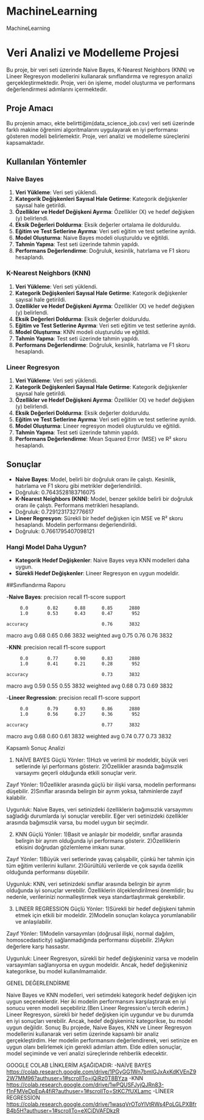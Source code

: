 # MachineLearning
MachineLearning

# Veri Analizi ve Modelleme Projesi

Bu proje, bir veri seti üzerinde Naive Bayes, K-Nearest Neighbors (KNN) ve Lineer Regresyon modellerini kullanarak sınıflandırma ve regresyon analizi gerçekleştirmektedir. Proje, veri ön işleme, model oluşturma ve performans değerlendirmesi adımlarını içermektedir.

## Proje Amacı

Bu projenin amacı, ekte belirttiğim(data_science_job.csv) veri seti üzerinde farklı makine öğrenimi algoritmalarını uygulayarak en iyi performansı gösteren modeli belirlemektir. Proje, veri analizi ve modelleme süreçlerini kapsamaktadır.

## Kullanılan Yöntemler

### Naive Bayes

1. **Veri Yükleme**: Veri seti yüklendi.
2. **Kategorik Değişkenleri Sayısal Hale Getirme**: Kategorik değişkenler sayısal hale getirildi.
3. **Özellikler ve Hedef Değişkeni Ayırma**: Özellikler (X) ve hedef değişken (y) belirlendi.
4. **Eksik Değerleri Doldurma**: Eksik değerler ortalama ile dolduruldu.
5. **Eğitim ve Test Setlerine Ayırma**: Veri seti eğitim ve test setlerine ayrıldı.
6. **Model Oluşturma**: Naive Bayes modeli oluşturuldu ve eğitildi.
7. **Tahmin Yapma**: Test seti üzerinde tahmin yapıldı.
8. **Performans Değerlendirme**: Doğruluk, kesinlik, hatırlama ve F1 skoru hesaplandı.

### K-Nearest Neighbors (KNN)

1. **Veri Yükleme**: Veri seti yüklendi.
2. **Kategorik Değişkenleri Sayısal Hale Getirme**: Kategorik değişkenler sayısal hale getirildi.
3. **Özellikler ve Hedef Değişkeni Ayırma**: Özellikler (X) ve hedef değişken (y) belirlendi.
4. **Eksik Değerleri Doldurma**: Eksik değerler dolduruldu.
5. **Eğitim ve Test Setlerine Ayırma**: Veri seti eğitim ve test setlerine ayrıldı.
6. **Model Oluşturma**: KNN modeli oluşturuldu ve eğitildi.
7. **Tahmin Yapma**: Test seti üzerinde tahmin yapıldı.
8. **Performans Değerlendirme**: Doğruluk, kesinlik, hatırlama ve F1 skoru hesaplandı.

### Lineer Regresyon

1. **Veri Yükleme**: Veri seti yüklendi.
2. **Kategorik Değişkenleri Sayısal Hale Getirme**: Kategorik değişkenler sayısal hale getirildi.
3. **Özellikler ve Hedef Değişkeni Ayırma**: Özellikler (X) ve hedef değişken (y) belirlendi.
4. **Eksik Değerleri Doldurma**: Eksik değerler dolduruldu.
5. **Eğitim ve Test Setlerine Ayırma**: Veri seti eğitim ve test setlerine ayrıldı.
6. **Model Oluşturma**: Lineer regresyon modeli oluşturuldu ve eğitildi.
7. **Tahmin Yapma**: Test seti üzerinde tahmin yapıldı.
8. **Performans Değerlendirme**: Mean Squared Error (MSE) ve R² skoru hesaplandı.

## Sonuçlar

- **Naive Bayes**: Model, belirli bir doğruluk oranı ile çalıştı. Kesinlik, hatırlama ve F1 skoru gibi metrikler değerlendirildi.
- Doğruluk: 0.7643528183716075
- **K-Nearest Neighbors (KNN)**: Model, benzer şekilde belirli bir doğruluk oranı ile çalıştı. Performans metrikleri hesaplandı.
- Doğruluk: 0.7291231732776617
- **Lineer Regresyon**: Sürekli bir hedef değişken için MSE ve R² skoru hesaplandı. Modelin performansı değerlendirildi.
- Doğruluk: 0.7661795407098121

### Hangi Model Daha Uygun?

- **Kategorik Hedef Değişkenler**: Naive Bayes veya KNN modelleri daha uygun.
- **Sürekli Hedef Değişkenler**: Lineer Regresyon en uygun modeldir.


##Sınıflandırma Raporu

-**Naive Bayes**:
              precision    recall  f1-score   support

         0.0       0.82      0.88      0.85      2880
         1.0       0.53      0.43      0.47       952

    accuracy                           0.76      3832
   macro avg       0.68      0.65      0.66      3832
weighted avg       0.75      0.76      0.76      3832

-**KNN**:
              precision    recall  f1-score   support

         0.0       0.77      0.90      0.83      2880
         1.0       0.41      0.21      0.28       952

    accuracy                           0.73      3832
   macro avg       0.59      0.55      0.55      3832
weighted avg       0.68      0.73      0.69      3832

-**Lineer Regression**:
              precision    recall  f1-score   support

         0.0       0.79      0.93      0.86      2880
         1.0       0.56      0.27      0.36       952

    accuracy                           0.77      3832
   macro avg       0.68      0.60      0.61      3832
weighted avg       0.74      0.77      0.73      3832


Kapsamlı Sonuç Analizi


1. NAİVE BAYES
Güçlü Yönler:
1)Hızlı ve verimli bir modeldir, büyük veri setlerinde iyi performans gösterir.
2)Özellikler arasında bağımsızlık varsayımı geçerli olduğunda etkili sonuçlar verir.

Zayıf Yönler:
1)Özellikler arasında güçlü bir ilişki varsa, modelin performansı düşebilir.
2)Sınıflar arasında belirgin bir ayrım yoksa, tahminlerde zayıf kalabilir.

Uygunluk: Naive Bayes, veri setinizdeki özelliklerin bağımsızlık varsayımını sağladığı durumlarda iyi sonuçlar verebilir. Eğer veri setinizdeki özellikler arasında bağımsızlık varsa, bu model uygun bir seçimdir.

2. KNN
Güçlü Yönler:
1)Basit ve anlaşılır bir modeldir, sınıflar arasında belirgin bir ayrım olduğunda iyi performans gösterir.
2)Özelliklerin etkisini doğrudan gözlemleme imkanı sunar.

Zayıf Yönler:
1)Büyük veri setlerinde yavaş çalışabilir, çünkü her tahmin için tüm eğitim verilerini kullanır.
2)Gürültülü verilerde ve çok sayıda özellik olduğunda performansı düşebilir.

Uygunluk: KNN, veri setinizdeki sınıflar arasında belirgin bir ayrım olduğunda iyi sonuçlar verebilir. Özelliklerin ölçeklendirilmesi önemlidir; bu nedenle, verilerinizi normalleştirmek veya standartlaştırmak gerekebilir.

3. LINEER REGRESSION
Güçlü Yönler:
1)Sürekli bir hedef değişkeni tahmin etmek için etkili bir modeldir.
2)Modelin sonuçları kolayca yorumlanabilir ve anlaşılabilir.

Zayıf Yönler:
1)Modelin varsayımları (doğrusal ilişki, normal dağılım, homoscedasticity) sağlanmadığında performansı düşebilir.
2)Aykırı değerlere karşı hassastır.

Uygunluk: Lineer Regresyon, sürekli bir hedef değişkeniniz varsa ve modelin varsayımları sağlanıyorsa en uygun modeldir. Ancak, hedef değişkeniniz kategorikse, bu model kullanılmamalıdır.

GENEL DEĞERLENDİRME

Naive Bayes ve KNN modelleri, veri setimdeki kategorik hedef değişken için uygun seçeneklerdir. Her iki modelin performansını karşılaştırarak en iyi sonucu veren modeli seçebiliriz.(Ben Lineer Regression'u tercih ederim.)
Lineer Regresyon, sürekli bir hedef değişken için uygundur ve bu durumda en iyi sonuçları verebilir. Ancak, hedef değişkeniniz kategorikse, bu model uygun değildir.
Sonuç
Bu projede, Naive Bayes, KNN ve Lineer Regresyon modellerini kullanarak veri setim üzerinde kapsamlı bir analiz gerçekleştirdim. Her modelin performansını değerlendirerek, veri setinize en uygun olanı belirlemek için gerekli adımları attım. Elde edilen sonuçlar, model seçiminde ve veri analizi süreçlerinde rehberlik edecektir.



GOOGLE COLAB LİNKLERİM AŞAĞIDADIR:
-NAİVE BAYES
https://colab.research.google.com/drive/1PGyGG1Wn7bmlGJxAxKdKVEnZ92W7MM96?authuser=1#scrollTo=jQiRz0T8BYza
-KNN
https://colab.research.google.com/drive/1wPQUSFJyjQJRn83-f1nFMVeDpEpA4fiR?authuser=1#scrollTo=StKC7fUXLamc
-LİNEER REGRESSİON
https://colab.research.google.com/drive/1wasqVrOToYlVtRWs4PoLGLPXBfrB4b5H?authuser=1#scrollTo=eXCiDVAFDkzR

